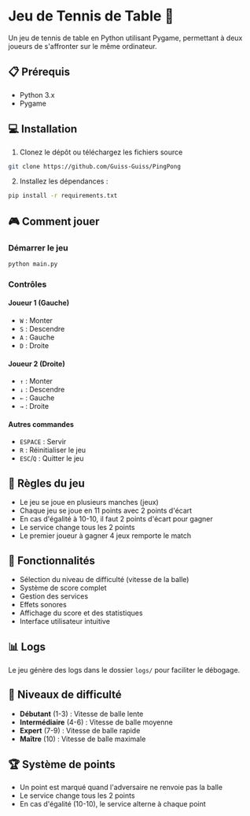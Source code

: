 # Jeu de Tennis de Table 🏓

Un jeu de tennis de table en Python utilisant Pygame, permettant à deux joueurs de s'affronter sur le même ordinateur.

## 📋 Prérequis

- Python 3.x
- Pygame

## 💻 Installation

1. Clonez le dépôt ou téléchargez les fichiers source
```bash
git clone https://github.com/Guiss-Guiss/PingPong
```

2. Installez les dépendances :
```bash
pip install -r requirements.txt
```

## 🎮 Comment jouer

### Démarrer le jeu
```bash
python main.py
```

### Contrôles

#### Joueur 1 (Gauche)
- `W` : Monter
- `S` : Descendre
- `A` : Gauche
- `D` : Droite

#### Joueur 2 (Droite)
- `↑` : Monter
- `↓` : Descendre
- `←` : Gauche
- `→` : Droite

#### Autres commandes
- `ESPACE` : Servir
- `R` : Réinitialiser le jeu
- `ESC`/`Q` : Quitter le jeu

## 🎯 Règles du jeu

- Le jeu se joue en plusieurs manches (jeux)
- Chaque jeu se joue en 11 points avec 2 points d'écart
- En cas d'égalité à 10-10, il faut 2 points d'écart pour gagner
- Le service change tous les 2 points
- Le premier joueur à gagner 4 jeux remporte le match

## 🔧 Fonctionnalités

- Sélection du niveau de difficulté (vitesse de la balle)
- Système de score complet
- Gestion des services
- Effets sonores
- Affichage du score et des statistiques
- Interface utilisateur intuitive

## 📊 Logs

Le jeu génère des logs dans le dossier `logs/` pour faciliter le débogage.

## 🌟 Niveaux de difficulté

- **Débutant** (1-3) : Vitesse de balle lente
- **Intermédiaire** (4-6) : Vitesse de balle moyenne
- **Expert** (7-9) : Vitesse de balle rapide
- **Maître** (10) : Vitesse de balle maximale

## 🏆 Système de points

- Un point est marqué quand l'adversaire ne renvoie pas la balle
- Le service change tous les 2 points
- En cas d'égalité (10-10), le service alterne à chaque point


